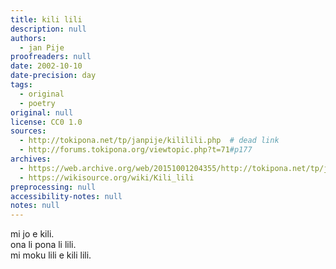 ```yaml
---
title: kili lili
description: null
authors:
  - jan Pije
proofreaders: null
date: 2002-10-10
date-precision: day
tags:
  - original
  - poetry
original: null
license: CC0 1.0
sources:
  - http://tokipona.net/tp/janpije/kililili.php  # dead link
  - http://forums.tokipona.org/viewtopic.php?t=71#p177
archives:
  - https://web.archive.org/web/20151001204355/http://tokipona.net/tp/janpije/kililili.php
  - https://wikisource.org/wiki/Kili_lili
preprocessing: null
accessibility-notes: null
notes: null
---
```


mi jo e kili.  \
ona li pona li lili.  \
mi moku lili e kili lili.
